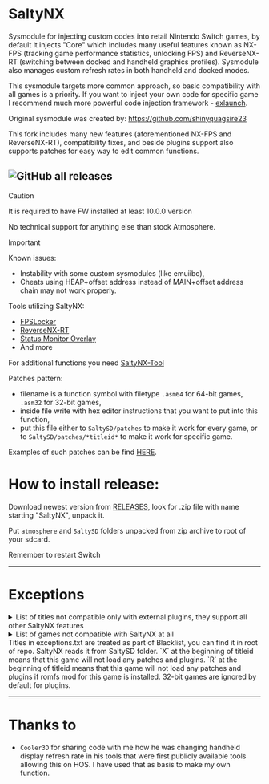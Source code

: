 # SaltyNX

Sysmodule for injecting custom codes into retail Nintendo Switch games, by default it injects "Core" which includes many useful features known as NX-FPS (tracking game performance statistics, unlocking FPS) and ReverseNX-RT (switching between docked and handheld graphics profiles). Sysmodule also manages custom refresh rates in both handheld and docked modes.

This sysmodule targets more common approach, so basic compatibility with all games is a priority. If you want to inject your own code for specific game I recommend much more powerful code injection framework - [exlaunch](https://github.com/shadowninja108/exlaunch).

Original sysmodule was created by: https://github.com/shinyquagsire23

This fork includes many new features (aforementioned NX-FPS and ReverseNX-RT), compatibility fixes, and beside plugins support also supports patches for easy way to edit common functions.

![GitHub all releases](https://img.shields.io/github/downloads/masagrator/SaltyNX/total?style=for-the-badge)
---

> [!CAUTION]
> It is required to have FW installed at least 10.0.0 version
> 
> No technical support for anything else than stock Atmosphere.

> [!IMPORTANT]
> Known issues:
> - Instability with some custom sysmodules (like emuiibo),
> - Cheats using HEAP+offset address instead of MAIN+offset address chain may not work properly.

Tools utilizing SaltyNX:
- [FPSLocker](https://github.com/masagrator/FPSLocker)
- [ReverseNX-RT](https://github.com/masagrator/ReverseNX-RT)
- [Status Monitor Overlay](https://github.com/masagrator/Status-Monitor-Overlay)
- And more

For additional functions you need [SaltyNX-Tool](https://github.com/masagrator/SaltyNX-Tool)

Patches pattern:
- filename is a function symbol with filetype `.asm64` for 64-bit games, `.asm32` for 32-bit games,
- inside file write with hex editor instructions that you want to put into this function,
- put this file either to `SaltySD/patches` to make it work for every game, or to `SaltySD/patches/*titleid*` to make it work for specific game.

Examples of such patches can be find [HERE](https://github.com/masagrator/SaltyNX-Patches).

# How to install release:

Download newest version from [RELEASES](https://github.com/masagrator/SaltyNX/releases), look for .zip file with name starting "SaltyNX", unpack it.

Put `atmosphere` and `SaltySD` folders unpacked from zip archive to root of your sdcard.

Remember to restart Switch

---

# Exceptions

<details> 

  <summary>List of titles not compatible only with external plugins, they support all other SaltyNX features</summary>

| Title | Why? |
| ------------- | ------------- |
| Alien: Isolation | Heap related |
| Azure Striker Gunvolt: Striker Pack | 32-bit games don't support plugins |
| Baldur's Gate and Baldur's Gate II: Enhanced Editions | 32-bit games don't support plugins |
| CelDamage HD | 32-bit games don't support plugins |
| Company of Heroes Collection | heap related |
| DEADLY PREMONITION Origins | 32-bit games don't support plugins |
| Death Road to Canada | 32-bit games don't support plugins |
| Dies irae Amantes amentes For Nintendo Switch | 32-bit games don't support plugins |
| EA SPORTS FC 24 | heap related |
| Goat Simulator | 32-bit games don't support plugins |
| Gothic | 32-bit games don't support plugins |
| Grandia Collection | Only launcher is 64-bit, actual games are 32-bit, so plugins are not supported |
| Grid: Autosport | Heap related |
| Immortals Fenyx Rising | Heap related |
| LIMBO | 32-bit games don't support plugins |
| Luigi's Mansions 2 HD | 32-bit games don't support plugins |
| Luigi's Mansion 3 | Heap related |
| Mario Kart 8 Deluxe (1.0.0-3.0.3) | 32-bit games don't support plugins |
| Mario Strikers: Battle League | Heap related |
| Megadimension Neptunia VII | 32-bit games don't support plugins |
| Moero Chronicle Hyper | 32-bit games don't support plugins |
| Moero Crystal H | 32-bit games don't support plugins |
| Monster Hunter Generations Ultimate | 32-bit games don't support plugins |
| Monster Hunter XX Nintendo Switch Ver. | 32-bit games don't support plugins |
| New Super Mario Bros. U Deluxe | 32-bit games don't support plugins |
| Ni no Kuni: Wrath of the White Witch | 32-bit games don't support plugins |
| Olympic Games Tokyo 2020 – The Official Video Game™ | heap related |
| Pikmin 3 Deluxe | 32-bit games don't support plugins |
| Planescape: Torment and Icewind Dale | 32-bit games don't support plugins |
| Plants vs. Zombies: Battle for Neighborville | Heap related |
| Radiant Silvergun | 32-bit games don't support plugins |
| Sherlock Holmes and The Hound of The Baskervilles | 32-bit games don't support plugins |
| Stubbs the Zombie in Rebel Without a Pulse | heap related |
| The Lara Croft Collection | heap related |
| Tokyo Mirage Session #FE Encore | 32-bit games don't support plugins |
| Valkyria Chronicles | 32-bit games don't support plugins |
| World of Goo | 32-bit games don't support plugins |
| YouTube | Unknown |
| 超次次元ゲイム ネプテューヌRe;Birth1 | 32-bit games don't support plugins |
| 超次次元ゲイム ネプテューヌRe;Birth2 SISTERS GENERATION | 32-bit games don't support plugins |
| 神次次元ゲイム ネプテューヌRe;Birth3 V CENTURY | 32-bit games don't support plugins |

</details>

<details>
  <summary>List of games not compatible with SaltyNX at all</summary>

| Title | Why? |
| ------------- | ------------- |
| Witcher 3 GOTY (version 3.2) | heap related |
</details>
Titles in exceptions.txt are treated as part of Blacklist, you can find it in root of repo. SaltyNX reads it from SaltySD folder. `X` at the beginning of titleid means that this game will not load any patches and plugins. `R` at the beginning of titleid means that this game will not load any patches and plugins if romfs mod for this game is installed. 32-bit games are ignored by default for plugins.

---

# Thanks to
- `Cooler3D` for sharing code with me how he was changing handheld display refresh rate in his tools that were first publicly available tools allowing this on HOS. I have used that as basis to make my own function.
